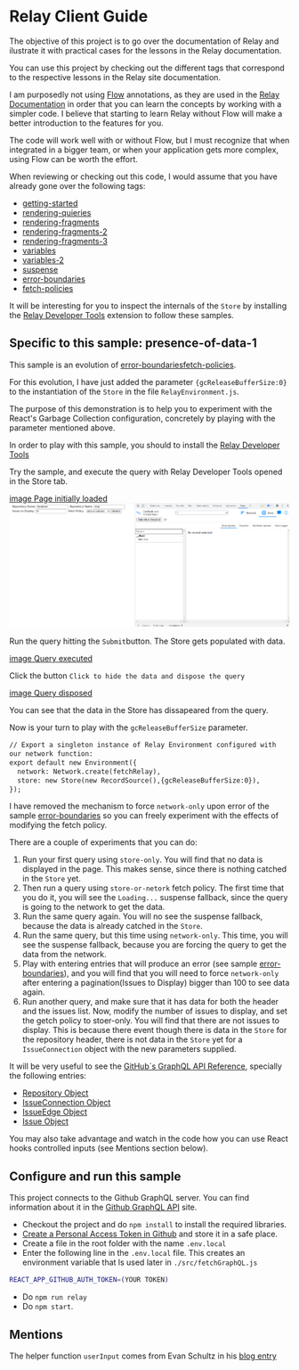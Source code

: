 # Relay Client Guide

The objective of this project is to go over the documentation of Relay and ilustrate it with practical cases for the lessons in the Relay documentation.

You can use this project by checking out the different tags that correspond to the respective lessons in the Relay site documentation.

I am purposedly not using [Flow](https://flow.org/) annotations, as they are used in the [Relay Documentation](https://relay.dev/docs/) in order that you can learn the concepts by working with a simpler code. I believe that starting to learn Relay without Flow will make a better introduction to the features for you.

The code will work well with or without Flow, but I must recognize that when integrated in a bigger team, or when your application gets more complex, using Flow can be worth the effort.

When reviewing or checking out this code, I would assume that you have already gone over the following tags:

- [getting-started](https://github.com/rafasanmartinez/relay-client-guide/tree/getting-started)
- [rendering-quieries](https://github.com/rafasanmartinez/relay-client-guide/tree/rendering-quieries)
- [rendering-fragments](https://github.com/rafasanmartinez/relay-client-guide/tree/rendering-fragments)
- [rendering-fragments-2](https://github.com/rafasanmartinez/relay-client-guide/tree/rendering-fragments-2)
- [rendering-fragments-3](https://github.com/rafasanmartinez/relay-client-guide/tree/rendering-fragments-3)
- [variables](https://github.com/rafasanmartinez/relay-client-guide/tree/variables)
- [variables-2](https://github.com/rafasanmartinez/relay-client-guide/tree/variables-2)
- [suspense](https://github.com/rafasanmartinez/relay-client-guide/tree/suspense)
- [error-boundaries](https://github.com/rafasanmartinez/relay-client-guide/tree/error-boundaries)
- [fetch-policies](https://github.com/rafasanmartinez/relay-client-guide/tree/fetch-policies)


It will be interesting for you to inspect the internals of the `Store` by installing the [Relay Developer Tools](https://chrome.google.com/webstore/detail/relay-developer-tools/ncedobpgnmkhcmnnkcimnobpfepidadl) extension to follow these samples.

## Specific to this sample: presence-of-data-1

This sample is an evolution of [error-boundariesfetch-policies](https://github.com/rafasanmartinez/relay-client-guide/tree/fetch-policies).

For this evolution, I have just added the parameter  `{gcReleaseBufferSize:0}` to the instantiation of the `Store` in the file `RelayEnvironment.js`.

The purpose of this demonstration is to help you to experiment with the React's Garbage Collection configuration, concretely by playing with the parameter mentioned above.

In order to play with this sample, you should to install the [Relay Developer Tools](https://chrome.google.com/webstore/detail/relay-developer-tools/ncedobpgnmkhcmnnkcimnobpfepidadl)

Try the sample, and execute the query with Relay Developer Tools opened in the Store tab.

[image Page initially loaded](/readme-images/InitialExecution.png)
<img src="/readme-images/InitialExecution.png?raw=true">

Run the query hitting the `Submit`button. The Store gets populated with data.

[image Query executed](/readme-images/Execution.png)

Click the button `Click to hide the data and dispose the query`

[image Query disposed](/readme-images/AfterQueryDisposal.png)

You can see that the data in the Store has dissapeared from the query.

Now is your turn to play with the `gcReleaseBufferSize` parameter.


```
// Export a singleton instance of Relay Environment configured with our network function:
export default new Environment({
  network: Network.create(fetchRelay),
  store: new Store(new RecordSource(),{gcReleaseBufferSize:0}),
});
```

I have removed the mechanism to force `network-only` upon error of the sample [error-boundaries](https://github.com/rafasanmartinez/relay-client-guide/tree/error-boundaries) so you can freely experiment with the effects of modifying the fetch policy.

There are a couple of experiments that you can do:

1. Run your first query using `store-only`. You will find that no data is displayed in the page. This makes sense, since there is nothing catched in the `Store` yet.
2. Then run a query using `store-or-netork` fetch policy. The first time that you do it, you will see the `Loading...` suspense fallback, since the query is going to the network to get the data.
3. Run the same query again. You will no see the suspense fallback, because the data is already catched in the `Store`.
4. Run the same query, but this time using `network-only`. This time, you will see the suspense fallback, because you are forcing the query to get the data from the network.
5. Play with entering entries that will produce an error (see sample [error-boundaries](https://github.com/rafasanmartinez/relay-client-guide/tree/error-boundaries)), and you will find that you will need to force `network-only` after entering a pagination(Issues to Display) bigger than 100 to see data again.
6. Run another query, and make sure that it has data for both the header and the issues list. Now, modify the number of issues to display, and set the getch policy to stoer-only. You will find that there are not issues to display. This is because there event though there is data in the `Store` for the repository header, there is not data in the `Store` yet for a `IssueConnection` object with the new parameters supplied.


It will be very useful to see the [GitHub´s GraphQL API Reference](https://docs.github.com/en/graphql), specially the following entries:

- [Repository Object](https://docs.github.com/en/graphql/reference/objects#repository)
- [IssueConnection Object](https://docs.github.com/en/graphql/reference/objects#issueconnection)
- [IssueEdge Object](https://docs.github.com/en/graphql/reference/objects#issueconnection)
- [Issue Object](https://docs.github.com/en/graphql/reference/objects#issueconnection)

You may also take advantage and watch in the code how you can use React hooks controlled inputs (see Mentions section below).

## Configure and run this sample

This project connects to the Github GraphQL server. You can find information about it in the [Github GraphQL API](https://docs.github.com/es/graphql) site.

- Checkout the project and do `npm install` to install the required libraries.
- [Create a Personal Access Token in Github](https://docs.github.com/es/authentication/keeping-your-account-and-data-secure/creating-a-personal-access-token) and store it in a safe place.
- Create a file in the root folder with the name `.env.local`
- Enter the following line in the `.env.local` file. This creates an environment variable that ls used later in `./src/fetchGraphQL.js`

```sh
REACT_APP_GITHUB_AUTH_TOKEN=(YOUR TOKEN)
```
- Do `npm run relay`
- Do `npm start`.

## Mentions

The helper function `userInput` comes from Evan Schultz in his [blog entry](https://rangle.io/blog/simplifying-controlled-inputs-with-hooks/)
